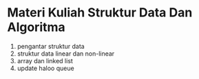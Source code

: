 # Materi Kuliah Struktur Data Dan Algoritma #

1. pengantar struktur data
2. struktur data linear dan non-linear
3. array dan linked list
4. update
haloo
queue
